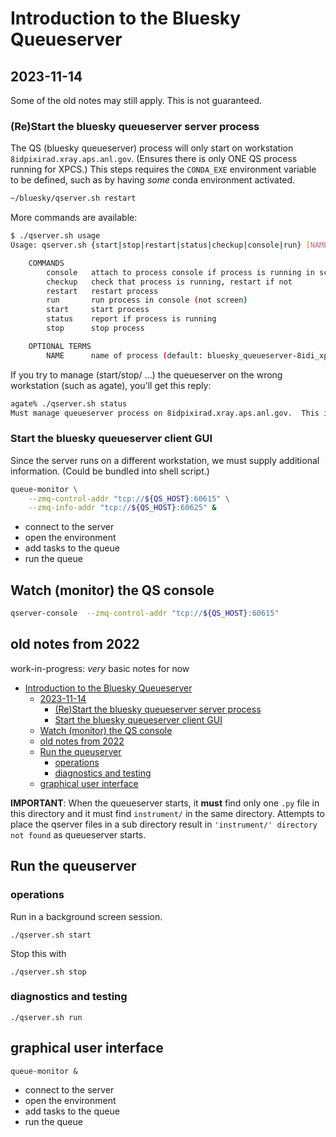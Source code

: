 # Introduction to the Bluesky Queueserver

## 2023-11-14

Some of the old notes may still apply.  This is not guaranteed.

### (Re)Start the bluesky queueserver server process

The QS (bluesky queueserver) process will only start on workstation
`8idpixirad.xray.aps.anl.gov`.  (Ensures there is only ONE QS process running
for XPCS.)  This steps requires the `CONDA_EXE` environment variable to be
defined, such as by having *some* conda environment activated.

```bash
~/bluesky/qserver.sh restart
```

More commands are available:

```bash
$ ./qserver.sh usage
Usage: qserver.sh {start|stop|restart|status|checkup|console|run} [NAME]

    COMMANDS
        console   attach to process console if process is running in screen
        checkup   check that process is running, restart if not
        restart   restart process
        run       run process in console (not screen)
        start     start process
        status    report if process is running
        stop      stop process

    OPTIONAL TERMS
        NAME      name of process (default: bluesky_queueserver-8idi_xpcs)
```

If you try to manage (start/stop/ ...) the queueserver on the wrong workstation
(such as agate), you'll get this reply:

```bash
agate% ./qserver.sh status
Must manage queueserver process on 8idpixirad.xray.aps.anl.gov.  This is agate.xray.aps.anl.gov.
```

### Start the bluesky queueserver client GUI

Since the server runs on a different workstation, we must supply additional
information.  (Could be bundled into shell script.)

```bash
queue-monitor \
    --zmq-control-addr "tcp://${QS_HOST}:60615" \
    --zmq-info-addr "tcp://${QS_HOST}:60625" &
```

- connect to the server
- open the environment
- add tasks to the queue
- run the queue

## Watch (monitor) the QS console

```bash
qserver-console  --zmq-control-addr "tcp://${QS_HOST}:60615"
```

## old notes from 2022

work-in-progress: *very* basic notes for now

- [Introduction to the Bluesky Queueserver](#introduction-to-the-bluesky-queueserver)
  - [2023-11-14](#2023-11-14)
    - [(Re)Start the bluesky queueserver server process](#restart-the-bluesky-queueserver-server-process)
    - [Start the bluesky queueserver client GUI](#start-the-bluesky-queueserver-client-gui)
  - [Watch (monitor) the QS console](#watch-monitor-the-qs-console)
  - [old notes from 2022](#old-notes-from-2022)
  - [Run the queuserver](#run-the-queuserver)
    - [operations](#operations)
    - [diagnostics and testing](#diagnostics-and-testing)
  - [graphical user interface](#graphical-user-interface)

**IMPORTANT**:  When the queueserver starts, it **must** find only one `.py` file in this directory and it must find `instrument/` in the same directory.  Attempts to place the qserver files in a sub directory result in `'instrument/' directory not found` as queueserver starts.

## Run the queuserver

### operations

Run in a background screen session.

`./qserver.sh start`

Stop this with

`./qserver.sh stop`

### diagnostics and testing

`./qserver.sh run`

## graphical user interface

`queue-monitor &`

- connect to the server
- open the environment
- add tasks to the queue
- run the queue

